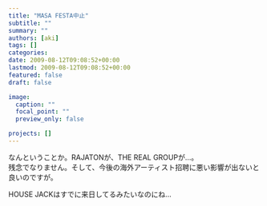 ```yaml
---
title: "MASA FESTA中止"
subtitle: ""
summary: ""
authors: [aki]
tags: []
categories: 
date: 2009-08-12T09:08:52+00:00
lastmod: 2009-08-12T09:08:52+00:00
featured: false
draft: false

image:
  caption: ""
  focal_point: ""
  preview_only: false

projects: []
---
```

なんということか。RAJATONが、THE REAL GROUPが…。  
残念でなりません。そして、今後の海外アーティスト招聘に悪い影響が出ないと良いのですが。

HOUSE JACKはすでに来日してるみたいなのにね…



